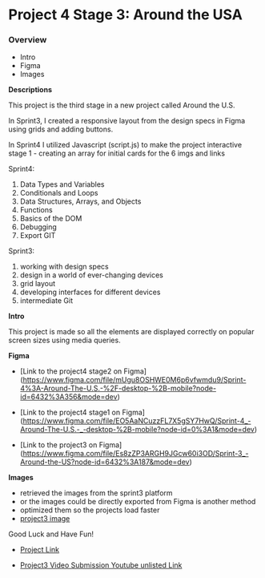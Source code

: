 # Project 4 Stage 3: Around the USA

### Overview

- Intro
- Figma
- Images

**Descriptions**

This project is the third stage in a new project called Around the U.S.

In Sprint3, I created a responsive layout from the design specs in Figma using grids and adding buttons.

In Sprint4 I utilized Javascript (script.js) to make the project interactive
stage 1 - creating an array for initial cards for the 6 imgs and links

Sprint4:

1. Data Types and Variables
2. Conditionals and Loops
3. Data Structures, Arrays, and Objects
4. Functions
5. Basics of the DOM
6. Debugging
7. Export GIT

Sprint3:

1. working with design specs
2. design in a world of ever-changing devices
3. grid layout
4. developing interfaces for different devices
5. intermediate Git

**Intro**

This project is made so all the elements are displayed correctly on popular screen sizes using media queries.

**Figma**

- [Link to the project4 stage2 on Figma] (https://www.figma.com/file/mUgu8OSHWE0M6p6vfwmdu9/Sprint-4%3A-Around-The-U.S.-%2F-desktop-%2B-mobile?node-id=6432%3A356&mode=dev)

- [Link to the project4 stage1 on Figma] (https://www.figma.com/file/EO5AaNCuzzFL7X5gSY7HwQ/Sprint-4_-Around-The-U.S.-_-desktop-%2B-mobile?node-id=0%3A1&mode=dev)

- [Link to the project3 on Figma] (https://www.figma.com/file/Es8zZP3ARGH9JGcw60i3OD/Sprint-3_-Around-the-US?node-id=6432%3A187&mode=dev)

**Images**

- retrieved the images from the sprint3 platform
- or the images could be directly exported from Figma is another method
- optimized them so the projects load faster
- [project3 image](./readme%20image/project3.png)

Good Luck and Have Fun!

- [Project Link](https://johnplamoottil.github.io/se_project_aroundtheus/)

- [Project3 Video Submission Youtube unlisted Link](https://youtu.be/9h6GOltyLww)
